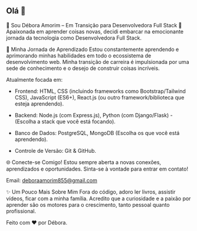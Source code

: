 ## Olá 👋

🌟 Sou Débora Amorim – Em Transição para Desenvolvedora Full Stack 🚀
Apaixonada em aprender coisas novas, decidi embarcar na emocionante jornada da tecnologia como Desenvolvedora Full Stack.

🌱 Minha Jornada de Aprendizado
Estou constantemente aprendendo e aprimorando minhas habilidades em todo o ecossistema de desenvolvimento web. Minha transição de carreira é impulsionada por uma sede de conhecimento e o desejo de construir coisas incríveis.

Atualmente focada em:

- Frontend: HTML, CSS (incluindo frameworks como Bootstrap/Tailwind CSS), JavaScript (ES6+), React.js (ou outro framework/biblioteca que esteja aprendendo).

- Backend: Node.js (com Express.js), Python (com Django/Flask) - (Escolha a stack que você está focando).

- Banco de Dados: PostgreSQL, MongoDB (Escolha os que você está aprendendo).

- Controle de Versão: Git & GitHub.

🌐 Conecte-se Comigo!
Estou sempre aberta a novas conexões, aprendizados e oportunidades. Sinta-se à vontade para entrar em contato!

Email: deboraamorim855@gmail.com

✨ Um Pouco Mais Sobre Mim
Fora do código, adoro ler livros, assistir vídeos, ficar com a minha família. Acredito que a curiosidade e a paixão por aprender são os motores para o crescimento, tanto pessoal quanto profissional.

Feito com ❤️ por Débora.

